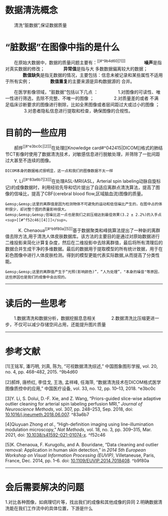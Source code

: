 # 数据清洗概念
&emsp;&emsp;清洗“脏数据”,保证数据质量

# “脏数据”在图像中指的是什么
&emsp;&emsp;在原始大数据中，数据的质量问题主要有：<sup>[[#^9b4d60|[1]]]</sup>
&emsp;&emsp;&emsp;&emsp;**噪声**是指对真实数据的修改；
&emsp;&emsp;&emsp;&emsp;**异常值**是指与大 多数数据偏离较大的数据；
&emsp;&emsp;&emsp;&emsp;**数值缺失**是指无数据的情况，主要包括：信息未被记录和某些属性不适用于所有实例；
&emsp;&emsp;&emsp;&emsp;**数值重复**的主要来源是异构数据源的 合并。

&emsp;&emsp;在医学影像领域，"脏数据"包括以下几点 ：
&emsp;&emsp;&emsp;&emsp; 1.对图像的可读性、唯一性进行筛选，去除不完整、不唯一的图像 ；
&emsp;&emsp;&emsp;&emsp; 2.对质量差的或者 不满足临床诊断要求的图像进行剔除，比如全黑图像或者层间距过大或过小的图像 ；
&emsp;&emsp;&emsp;&emsp; 3.对患者隐私信息进行提取和检查，确保图像的合规性。

# 目前的一些应用
&emsp;&emsp;郝烨<sup>[[#^e3bc0c|[2]]]</sup>在处理[[Knowledge card#^042415|DICOM]]格式的肺结节CT影像时使用了数据清洗技术，对敏感信息进行脱敏处理，并筛除了一批间距过大甚至不连续的图像。
```ad-info
DICOM本身的数据格式很明显，这一点和我们的图像数据不太一样
```

&emsp;&emsp;Y. Li<sup>[[#^83a6b7|[3]]]</sup>在处理ASL-MRI(ASL，Arterial spin labeling动脉自旋标记)的成像数据时，利用经验先导和切片提出了自适应离群点清洗算法，提高了图像的信噪比，提高了CBF(cerebral blood flow,区域脑血流)图像的质量。

```ad-info
&emsp;&emsp;这里的离群值是因为检测物体不可避免的运动和低信噪比产生的，在图中占的体积很少，却对整个图的质量影响很大。
&emsp;&emsp;&emsp;信噪比这一点也是我们之前压缩达到最佳效果(3.2 ± 2.2%)的入手点<sup>[[#^f52c46|[4]]]</sup>。
```

&emsp;&emsp;&emsp;K. Chenaoua<sup>[[#^b9f80a|[5]]]</sup>基于数据聚类和峰挑算法提出了一种新的离群值去除方法,用于清洗人体皮肤数据库。该方法的主要目的是通过对原始数据进行二维投影来简化计算复杂度，然后在二维投影中去除离群值，最后将所有清理后的数据合并生成干净的多维数据。最后的数据用于提取模型的所有统计致据，用于在彩色图像中进行人体皮肤检测。得到的模型更能代表实际数据,从而提高了分类性能。

```ad-info
&emsp;&emsp;这里的离群值产生于“光照(影响颜色)”，“人为处理”，"本身的噪音"等原因，这些原因也是我们的成像中会出现的。
```

---
# 读后的一些思考
&emsp;&emsp;1.数据清洗和数据分析，数据挖掘息息相关
&emsp;&emsp; &emsp;2.数据清洗比压缩更进一步，不仅可以减少存储空间占用，还能提升图片质量


---
# 参考文献
[1]王铭军, 潘巧明, 刘真, 陈为, “可视数据清洗综述,” 中国图象图形学报, vol. 20, no. 4, pp. 468–482, 2015. ^9b4d60

[2]郝烨, 唐桥红, 李佳戈, 王浩, 孟祥峰, 任海萍, “数据清洗技术在DICOM格式医学图像质控中的应用,” 中国医疗设备, vol. 33, no. 12, pp. 10–13, 2018. ^e3bc0c

[3]Y. Li, S. Dolui, D.-F. Xie, and Z. Wang, “Priors-guided slice-wise adaptive outlier cleaning for arterial spin labeling perfusion MRI,” _Journal of Neuroscience Methods_, vol. 307, pp. 248–253, Sep. 2018, doi: [10.1016/j.jneumeth.2018.06.007](https://doi.org/10.1016/j.jneumeth.2018.06.007). ^83a6b7

[4]Qiuyuan Zhong _et al._, “High-definition imaging using line-illumination modulation microscopy,” _Nat Methods_, vol. 18, no. 3, pp. 309–315, Mar. 2021, doi: [10.1038/s41592-021-01074-x](https://doi.org/10.1038/s41592-021-01074-x). ^f52c46

[5]K. Chenaoua, F. Kurugollu, and A. Bouridane, “Data cleaning and outlier removal: Application in human skin detection,” in _2014 5th European Workshop on Visual Information Processing (EUVIP)_, Villetaneuse, Paris, France, Dec. 2014, pp. 1–6. doi: [10.1109/EUVIP.2014.7018408](https://doi.org/10.1109/EUVIP.2014.7018408). ^b9f80a

---
# 会后需要解决的问题
1.对比各种图像，如病理切片等，找出我们的成像和其他成像的异同
2.明确数据清洗能在我们工作流中的具体位置，下游是什么